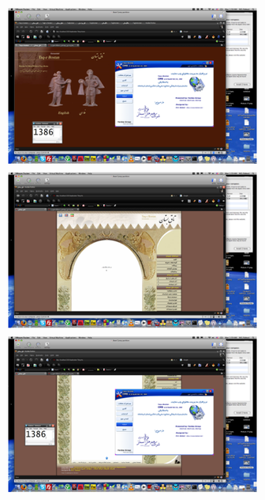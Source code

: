 ![taqebostan.ir](/Screenshots/taqebostan_001.png?raw=true "taqebostan.ir")

![taqebostan.ir](/Screenshots/taqebostan_002.png?raw=true "taqebostan.ir")

![taqebostan.ir](/Screenshots/taqebostan_003.png?raw=true "taqebostan.ir")

